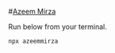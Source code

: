 #[Azeem Mirza](https://www.npmjs.com/package/azeemmirza)


Run below from your terminal.
```bash
npx azeemmirza
```